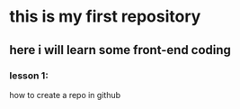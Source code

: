 # this is my first repository
## here i will learn some front-end coding
### lesson 1:
how to create a repo in github

